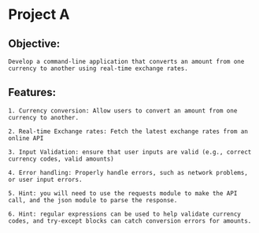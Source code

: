 # Project A

## Objective:

    Develop a command-line application that converts an amount from one currency to another using real-time exchange rates.

## Features:

    1. Currency conversion: Allow users to convert an amount from one currency to another.

    2. Real-time Exchange rates: Fetch the latest exchange rates from an online API
    
    3. Input Validation: ensure that user inputs are valid (e.g., correct currency codes, valid amounts)
    
    4. Error handling: Properly handle errors, such as network problems, or user input errors.
    
    5. Hint: you will need to use the requests module to make the API call, and the json module to parse the response.
    
    6. Hint: regular expressions can be used to help validate currency codes, and try-except blocks can catch conversion errors for amounts.